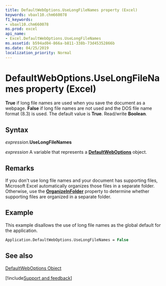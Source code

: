 ```yaml
---
title: DefaultWebOptions.UseLongFileNames property (Excel)
keywords: vbaxl10.chm660078
f1_keywords:
- vbaxl10.chm660078
ms.prod: excel
api_name:
- Excel.DefaultWebOptions.UseLongFileNames
ms.assetid: b594ad04-866a-b811-338b-73d45352866b
ms.date: 04/25/2019
localization_priority: Normal
---
```



# DefaultWebOptions.UseLongFileNames property (Excel)

**True** if long file names are used when you save the document as a webpage. **False** if long file names are not used and the DOS file name format (8.3) is used. The default value is **True**. Read/write **Boolean**.


## Syntax

_expression_.**UseLongFileNames**

_expression_ A variable that represents a **[DefaultWebOptions](Excel.DefaultWebOptions.md)** object.


## Remarks

If you don't use long file names and your document has supporting files, Microsoft Excel automatically organizes those files in a separate folder. Otherwise, use the  **[OrganizeInFolder](Excel.DefaultWebOptions.OrganizeInFolder.md)** property to determine whether supporting files are organized in a separate folder.


## Example

This example disallows the use of long file names as the global default for the application.


```vb
Application.DefaultWebOptions.UseLongFileNames = False 

```


## See also


[DefaultWebOptions Object](Excel.DefaultWebOptions.md)

[!include[Support and feedback](~/includes/feedback-boilerplate.md)]